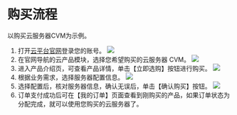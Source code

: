 
# 购买流程
以购买云服务器CVM为示例。
1. 打开[云平台官网](http://tce.fsphere.cn/)登录您的账号。
     ![](http://imgcache.tce.fsphere.cn/image/i.imgur.com/K2ObrGP.png)
2. 在官网导航的云产品模块，选择您希望购买的云服务器 CVM。
       ![](http://imgcache.tce.fsphere.cn/image/i.imgur.com/6N7GEVV.png)
3. 进入产品介绍页，可查看产品详情，单击【立即选购】按钮进行购买。
       ![](http://imgcache.tce.fsphere.cn/image/i.imgur.com/lVdLnUE.png)
4. 根据业务需求，选择服务器配置信息。
       ![](http://imgcache.tce.fsphere.cn/image/i.imgur.com/m9MAVLC.png)
5. 选择配置后，核对服务器信息，确认无误后，单击【确认购买】按钮。
       ![](http://imgcache.tce.fsphere.cn/image/i.imgur.com/MsCSm2H.png)
6. 订单支付成功后可在【我的订单】页面查看到刚购买的产品，如果订单状态为分配完成，就可以使用您购买的云服务器了。
